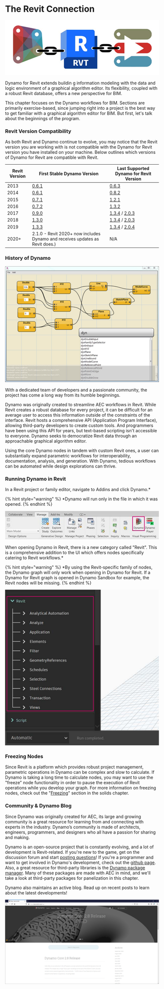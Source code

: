 # The Revit Connection



![](<../.gitbook/assets/revit connection link.jpg>)

Dynamo for Revit extends buildin g information modeling with the data and logic environment of a graphical algorithm editor. Its flexibility, coupled with a robust Revit database, offers a new perspective for BIM.

This chapter focuses on the Dynamo workflows for BIM. Sections are primarily exercise-based, since jumping right into a project is the best way to get familiar with a graphical algorithm editor for BIM. But first, let's talk about the beginnings of the program.

### Revit Version Compatibility

As both Revit and Dynamo continue to evolve, you may notice that the Revit version you are working with is not compatible with the Dynamo for Revit version you have installed on your machine. Below outlines which versions of Dynamo for Revit are compatible with Revit.

| Revit Version | First Stable Dynamo Version                                                       | Last Supported Dynamo for Revit Version                                                                                                                                |
| ------------- | --------------------------------------------------------------------------------- | ---------------------------------------------------------------------------------------------------------------------------------------------------------------------- |
| 2013          | [0.6.1](http://dyn-builds-data.s3-us-west-2.amazonaws.com/DynamoInstall0.6.1.exe) | [0.6.3](http://dyn-builds-data.s3-us-west-2.amazonaws.com/DynamoInstall0.6.3.exe)                                                                                      |
| 2014          | [0.6.1](http://dyn-builds-data.s3-us-west-2.amazonaws.com/DynamoInstall0.6.1.exe) | [0.8.2](http://dyn-builds-data.s3-us-west-2.amazonaws.com/DynamoInstall0.8.2.exe)                                                                                      |
| 2015          | [0.7.1](http://dyn-builds-data.s3-us-west-2.amazonaws.com/DynamoInstall0.7.1.exe) | [1.2.1](http://dyn-builds-data.s3-us-west-2.amazonaws.com/DynamoInstall1.2.1.exe)                                                                                      |
| 2016          | [0.7.2](http://dyn-builds-data.s3-us-west-2.amazonaws.com/DynamoInstall0.7.2.exe) | [1.3.2](http://dyn-builds-data.s3-us-west-2.amazonaws.com/DynamoInstall1.3.2.exe)                                                                                      |
| 2017          | [0.9.0](http://dyn-builds-data.s3-us-west-2.amazonaws.com/DynamoInstall0.9.0.exe) | [1.3.4](http://dyn-builds-data.s3-us-west-2.amazonaws.com/DynamoInstall1.3.4.exe) / [2.0.3](https://dyn-builds-data.s3-us-west-2.amazonaws.com/DynamoInstall2.0.3.exe) |
| 2018          | [1.3.0](http://dyn-builds-data.s3-us-west-2.amazonaws.com/DynamoInstall1.3.0.exe) | [1.3.4](http://dyn-builds-data.s3-us-west-2.amazonaws.com/DynamoInstall1.3.4.exe) / [2.0.3](https://dyn-builds-data.s3-us-west-2.amazonaws.com/DynamoInstall2.0.3.exe) |
| 2019          | [1.3.3](http://dyn-builds-data.s3-us-west-2.amazonaws.com/DynamoInstall1.3.3.exe) | [1.3.4](http://dyn-builds-data.s3-us-west-2.amazonaws.com/DynamoInstall1.3.4.exe) / [2.0.4](https://dyn-builds-data.s3-us-west-2.amazonaws.com/DynamoInstall2.0.4.exe) |
| 2020+         | 2.1.0 - Revit 2020+ now includes Dynamo and receives updates as Revit does.)      | N/A                                                                                                                                                                    |

### History of Dynamo

![History](../.gitbook/assets/earlyScreenshot.jpg)

With a dedicated team of developers and a passionate community, the project has come a long way from its humble beginnings.

Dynamo was originally created to streamline AEC workflows in Revit. While Revit creates a robust database for every project, it can be difficult for an average user to access this information outside of the constraints of the interface. Revit hosts a comprehensive API (Application Program Interface), allowing third-party developers to create custom tools. And programmers have been using this API for years, but text-based scripting isn't accessible to everyone. Dynamo seeks to democratize Revit data through an approachable graphical algorithm editor.

Using the core Dynamo nodes in tandem with custom Revit ones, a user can substantially expand parametric workflows for interoperability, documentation, analysis, and generation. With Dynamo, tedious workflows can be automated while design explorations can thrive.

### Running Dynamo in Revit

In a Revit project or family editor, navigate to Addins and click Dynamo.\*

{% hint style="warning" %}
\*Dynamo will run only in the file in which it was opened.
{% endhint %}

![](<../.gitbook/assets/launch dynamo from revit.jpg>)

When opening Dynamo in Revit, there is a new category called "Revit". This is a comprehensive addition to the UI which offers nodes specifically catering to Revit workflows.\*

{% hint style="warning" %}
\*By using the Revit-specific family of nodes, the Dynamo graph will only work when opening in Dynamo for Revit. If a Dynamo for Revit graph is opened in Dynamo Sandbox for example, the Revit nodes will be missing.
{% endhint %}

![](<../.gitbook/assets/revit connection - running dynamo in revit 02.jpg>)

### Freezing Nodes

Since Revit is a platform which provides robust project management, parametric operations in Dynamo can be complex and slow to calculate. If Dynamo is taking a long time to calculate nodes, you may want to use the "freeze" node functionality in order to pause the execution of Revit operations while you develop your graph. For more information on freezing nodes, check out the "[Freezing](../essential-nodes-and-concepts/5\_geometry-for-computational-design/5-6\_solids.md#freezing)" section in the solids chapter.

### Community & Dynamo Blog

Since Dynamo was originally created for AEC, its large and growing community is a great resource for learning from and connecting with experts in the industry. Dynamo’s community is made of architects, engineers, programmers, and designers who all have a passion for sharing and making.

Dynamo is an open-source project that is constantly evolving, and a lot of development is Revit-related. If you're new to the game, get on the discussion forum and start [posting questions](http://dynamobim.org/forums/forum/dyn/)! If you're a programmer and want to get involved in Dynamo's development, check out the [github page](https://github.com/DynamoDS/Dynamo). Also, a great resource for third-party libraries is the [Dynamo package manager](http://dynamopackages.com). Many of these packages are made with AEC in mind, and we'll take a look at third-party packages for panelization in this chapter.

Dynamo also maintains an active blog. Read up on recent posts to learn about the latest developments!

![Blog](../.gitbook/assets/blog.png)
